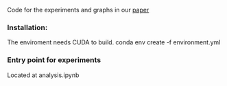 Code for the experiments and graphs in our [paper](./paper.pdf)


### Installation:
The enviroment needs CUDA to build.
conda env create -f environment.yml


### Entry point for experiments
Located at analysis.ipynb
